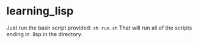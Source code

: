# learning_lisp
Just run the bash script provided: `sh run.sh`
That will run all of the scripts ending in .lisp in the directory.
